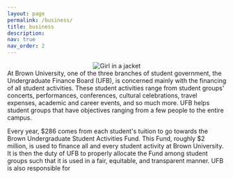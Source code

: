 ```yaml
---
layout: page
permalink: /business/
title: business
description:
nav: true
nav_order: 2
---
```

<center><img src="https://johanndizon.github.io/assets/img/first7157.jpg" alt="Girl in a jacket"></center>
At Brown University, one of the three branches of student government, the Undergraduate Finance Board (UFB), is concerned mainly with the financing of all student activities. These student activities range from student groups' concerts, performances, conferences, cultural celebrations, travel expenses, academic and career events, and so much more. UFB helps student groups that have objectives ranging from a few people to the entire campus.

Every year, $286 comes from each student's tuition to go towards the Brown Undergraduate Student Activities Fund. This Fund, roughly $2 million, is used to finance all and every student activity at Brown University. It is then the duty of UFB to properly allocate the Fund among student groups such that it is used in a fair, equitable, and transparent manner. UFB is also responsible for
